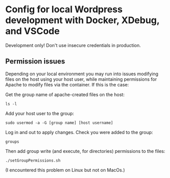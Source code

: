 # Config for local Wordpress development with Docker, XDebug, and VSCode

Development only! Don't use insecure credentials in production.

## Permission issues

Depending on your local environment you may run into issues modifying files on the host using your host user, while maintaining permissions for Apache to modify files via the container. If this is the case:

Get the group name of apache-created files on the host:
```
ls -l
```

Add your host user to the group:
```
sudo usermod -a -G [group name] [host username]
```

Log in and out to apply changes. Check you were added to the group:
```
groups
```

Then add group write (and execute, for directories) permissions to the files:
```
./setGroupPermissions.sh
```

(I encountered this problem on Linux but not on MacOs.)
